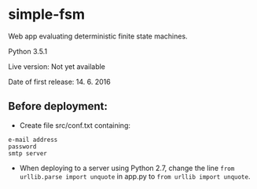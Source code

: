 # simple-fsm
Web app evaluating deterministic finite state machines.

Python 3.5.1

Live version: Not yet available

Date of first release: 14. 6. 2016

## Before deployment:

- Create file src/conf.txt containing:

```
e-mail address
password
smtp server
```

- When deploying to a server using Python 2.7, change the line `from urllib.parse import unquote` in app.py to `from urllib import unquote`.
